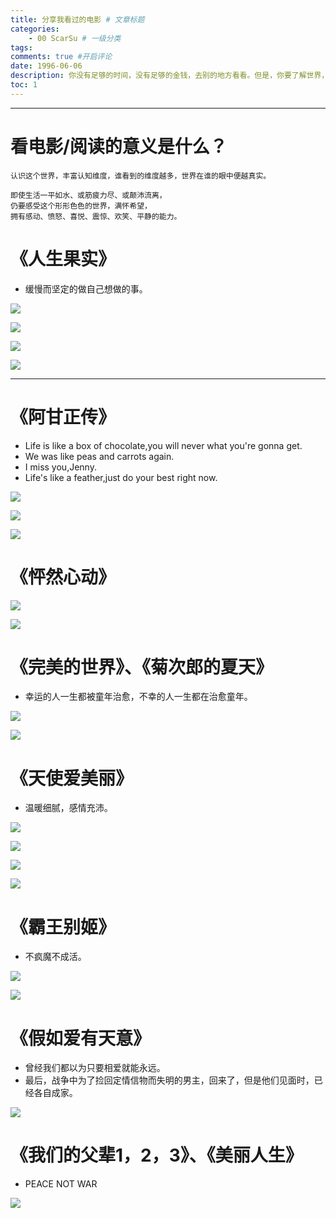 ```yaml
---
title: 分享我看过的电影 # 文章标题
categories:
    - 00 ScarSu # 一级分类
tags:
comments: true #开启评论
date: 1996-06-06
description: 你没有足够的时间，没有足够的金钱，去别的地方看看。但是，你要了解世界，你要看到你生活中没有的东西。谁看到的维度越多，世界在谁的眼中便越真实。
toc: 1
---
```

---

# 看电影/阅读的意义是什么？

```
认识这个世界，丰富认知维度，谁看到的维度越多，世界在谁的眼中便越真实。

即使生活一平如水、或筋疲力尽、或颠沛流离，
仍要感受这个形形色色的世界，满怀希望，
拥有感动、愤怒、喜悦、震惊、欢笑、平静的能力。

```

# 《人生果实》
- 缓慢而坚定的做自己想做的事。

![](/images/movie/rsgs1.jpeg)

![](/images/movie/rsgs2.jpeg)

![](/images/movie/rsgs3.jpeg)

![](/images/movie/rsgs4.jpeg)

---

# 《阿甘正传》
- Life is like a box of chocolate,you will never what you're gonna get.
- We was like peas and carrots again.
- I miss you,Jenny.
- Life's like a feather,just do your best right now.


![](/images/movie/agzz1.jpeg)

![](/images/movie/agzz2.jpeg)

![](/images/movie/agzz3.jpeg)



# 《怦然心动》

![](/images/movie/prxd1.jpeg)

![](/images/movie/prxd2.jpeg)



# 《完美的世界》、《菊次郎的夏天》
- 幸运的人一生都被童年治愈，不幸的人一生都在治愈童年。

![](/images/movie/wmsj.jpeg)

![](/images/movie/jcldxt.jpeg)



# 《天使爱美丽》
- 温暖细腻，感情充沛。

![](/images/movie/tsaml1.gif)

![](/images/movie/tsaml2.png)

![](/images/movie/tsaml3.jpeg)

![](/images/movie/tsaml4.jpeg)


# 《霸王别姬》
- 不疯魔不成活。

![](/images/movie/bwbj1.png)

![](/images/movie/bwbj2.jpg)

# 《假如爱有天意》
- 曾经我们都以为只要相爱就能永远。
- 最后，战争中为了捡回定情信物而失明的男主，回来了，但是他们见面时，已经各自成家。

![](/images/movie/jrayty.png)

# 《我们的父辈1，2，3》、《美丽人生》
- PEACE NOT WAR

![](/images/movie/no_war.jpg)

